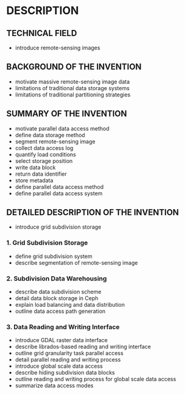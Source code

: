 # DESCRIPTION

## TECHNICAL FIELD

- introduce remote-sensing images

## BACKGROUND OF THE INVENTION

- motivate massive remote-sensing image data
- limitations of traditional data storage systems
- limitations of traditional partitioning strategies

## SUMMARY OF THE INVENTION

- motivate parallel data access method
- define data storage method
- segment remote-sensing image
- collect data access log
- quantify load conditions
- select storage position
- write data block
- return data identifier
- store metadata
- define parallel data access method
- define parallel data access system

## DETAILED DESCRIPTION OF THE INVENTION

- introduce grid subdivision storage

### 1. Grid Subdivision Storage

- define grid subdivision system
- describe segmentation of remote-sensing image

### 2. Subdivision Data Warehousing

- describe data subdivision scheme
- detail data block storage in Ceph
- explain load balancing and data distribution
- outline data access path generation

### 3. Data Reading and Writing Interface

- introduce GDAL raster data interface
- describe librados-based reading and writing interface
- outline grid granularity task parallel access
- detail parallel reading and writing process
- introduce global scale data access
- describe hiding subdivision data blocks
- outline reading and writing process for global scale data access
- summarize data access modes

